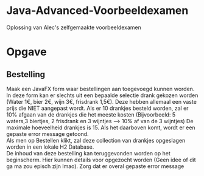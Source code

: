 # Java-Advanced-Voorbeeldexamen
Oplossing van Alec's zelfgemaakte voorbeeldexamen

# Opgave

## Bestelling  

Maak een JavaFX form waar bestellingen aan toegevoegd kunnen worden. In deze form kan er slechts uit een bepaalde selectie drank gekozen worden (Water 1€, bier 2€, wijn 3€, frisdrank 1,5€).
Deze hebben allemaal een vaste prijs die NIET aangepast wordt. 
Als er 10 drankjes besteld worden, zal er 10% afgaan van de drankjes die het meeste kosten (Bijvoorbeeld: 5 waters,3 biertjes, 2 frisdrank en 3 wijntjes --> 10% af van de 3 wijntjes) 
De maximale hoeveelheid drankjes is 15. Als het daarboven komt, wordt er een gepaste error message getoond.  
Als men op Bestellen klikt, zal deze collection van drankjes opgeslagen worden in een lokale H2 Database.  
De inhoud van deze bestelling kan teruggevonden worden op het beginscherm. Hier kunnen details voor opgezocht worden (Geen idee of dit ga ma zou episch zijn lmao).
Zorg dat er overal gepaste error message 
